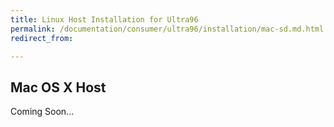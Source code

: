 ```yaml
---
title: Linux Host Installation for Ultra96
permalink: /documentation/consumer/ultra96/installation/mac-sd.md.html
redirect_from:

---
```


## Mac OS X Host

Coming Soon...